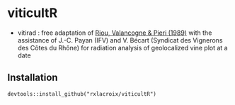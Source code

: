 # viticultR



* vitirad : free adaptation of <a href="hhttps://hal.archives-ouvertes.fr/hal-00885213/document" target="_blank">Riou, Valancogne & Pieri (1989)</a> with the assistance of J.-C. Payan (IFV) and V. Bécart (Syndicat des Vignerons des Côtes du Rhône) for radiation analysis of geolocalized vine plot at a date



Installation
----------------

```
devtools::install_github("rxlacroix/viticultR")
```
